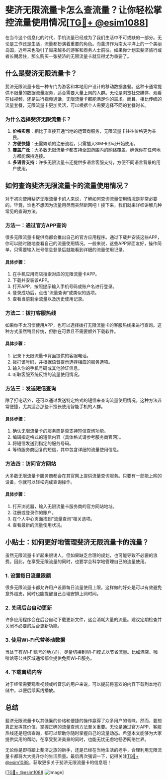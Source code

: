 # 斐济无限流量卡怎么查流量？让你轻松掌控流量使用情况[[TG💪+ @esim1088](https://t.me/s/esim1088)]

在当今这个信息化的时代，手机流量已经成为了我们生活中不可或缺的一部分。无论是工作还是生活，流量都扮演着重要的角色。而斐济作为南太平洋上的一个美丽岛国，近年来也吸引了越来越多的游客和商务人士前往。如果你计划去斐济旅行或者长期居住，那么购买一张斐济的无限流量卡就显得尤为重要了。

## 什么是斐济无限流量卡？

斐济无限流量卡是一种专门为游客和本地用户设计的移动数据套餐。这种卡通常提供不限量的数据流量服务，适合需要大量上网的人群。无论是浏览社交媒体、观看在线视频，还是进行视频通话，无限流量卡都能满足你的需求。而且，相比传统的流量套餐，无限流量卡更加灵活，可以根据个人需要选择不同的套餐时长。

### 为什么选择斐济无限流量卡？

1. **价格实惠**：相比于直接开通当地的运营商服务，无限流量卡往往价格更为亲民。
2. **方便快捷**：无需繁琐的注册流程，只需插入SIM卡即可开始使用。
3. **覆盖广泛**：大多数无限流量卡都支持全国范围内的网络覆盖，确保你在任何地方都能保持连接。
4. **多语言支持**：许多无限流量卡还提供多语言客服支持，方便不同语言背景的用户使用。

## 如何查询斐济无限流量卡的流量使用情况？

对于初次使用斐济无限流量卡的人来说，了解如何查询流量使用情况是非常必要的。毕竟，谁也不想因为流量用尽而突然断网吧！接下来，我们就来详细讲解几种常见的查询方法。

### 方法一：通过官方APP查询

很多无限流量卡提供商都会推出自己的官方应用程序。通过下载并安装这些APP，你可以随时随地查看自己的流量使用情况。一般来说，这些APP界面友好，操作简单，只需要输入账号信息登录后就能看到详细的流量使用记录。

#### 具体步骤：
1. 在手机应用商店搜索对应的无限流量卡APP。
2. 下载并安装该APP。
3. 打开APP，按照提示输入手机号码或账户名进行登录。
4. 登录成功后，点击“流量查询”或类似的选项。
5. 查看当前剩余流量以及历史使用记录。

### 方法二：拨打客服热线

如果你不太习惯使用APP，也可以选择拨打无限流量卡的客服热线来进行查询。这种方式虽然稍显传统，但胜在可靠且不需要额外下载软件。

#### 具体步骤：
1. 记录下无限流量卡背面提供的客服电话。
2. 拨打该号码，并根据语音提示选择相应的服务选项。
3. 输入你的手机号码或其他验证信息。
4. 听取客服系统反馈的流量使用情况。

### 方法三：发送短信查询

除了打电话外，还可以通过发送特定格式的短信来查询流量使用情况。这种方法非常便捷，尤其适合那些不擅长使用智能手机的人群。

#### 具体步骤：
1. 确认无限流量卡的服务商是否支持短信查询功能。
2. 编辑指定格式的短信内容（具体格式请参考服务商官网）。
3. 将短信发送到指定的服务号码。
4. 等待服务商回复的短信，其中包含详细的流量使用信息。

### 方法四：访问官方网站

大多数无限流量卡服务商都会在其官网上提供流量查询服务。只要有一部能上网的设备，你就可以轻松完成查询操作。

#### 具体步骤：
1. 打开浏览器，输入无限流量卡服务商的官方网站地址。
2. 注册或登录你的账户。
3. 在个人中心页面找到“流量查询”相关选项。
4. 查看最新的流量使用状况。

## 小贴士：如何更好地管理斐济无限流量卡的流量？

虽然无限流量卡听起来很诱人，但如果缺乏合理的规划，也可能导致不必要的浪费。因此，在享受无限流量的同时，也要学会科学地管理自己的流量使用。

### 1. 设置每日流量限额

很多无限流量卡都允许用户设置每日流量使用上限。这样做的好处是可以有效避免意外超支，同时也能提醒自己合理安排上网时间。

### 2. 关闭后台自动更新

许多应用程序会在后台自动下载更新文件，这会消耗大量的流量。建议定期检查并关闭不必要的后台更新功能。

### 3. 使用Wi-Fi代替移动数据

当处于有Wi-Fi信号的地方时，尽量切换到Wi-Fi模式以节省流量。比如酒店、咖啡馆等公共区域通常都会提供免费Wi-Fi服务。

### 4. 下载离线内容

对于经常需要观看视频或听音乐的用户来说，可以提前将喜欢的内容下载到本地存储中，以便后续离线播放。

## 总结

斐济无限流量卡以其低廉的价格和便捷的操作赢得了众多用户的青睐。然而，要想真正发挥其价值，掌握正确的流量查询方法至关重要。无论是通过官方APP、客服热线还是短信查询，都可以帮助你随时掌握自己的流量动态。希望本文能够为大家提供实用的帮助，在享受斐济美景的同时，也能无忧无虑地畅游网络世界。

无论你是即将踏上斐济之旅的新手，还是已经在当地生活的老手，合理利用无限流量卡都将大大提升你的生活质量。最后再次强调一下，记得关注[TG💪+ @esim1088](https://t.me/s/esim1088)，获取更多关于斐济无限流量卡的信息哦！

[[TG💪+ @esim1088](https://t.me/s/esim1088) ![Image](https://i.postimg.cc/4NQfJmqS/Snipaste-2025-05-13-00-14-12.png)]